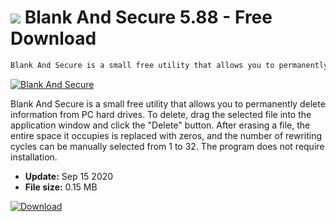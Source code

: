 # ![](https://cdn.softexe.net/static/icon/win.gif) Blank And Secure 5.88 - Free Download

```sh
Blank And Secure is a small free utility that allows you to permanently delete information from PC hard drives. To delete, drag the selected file into the application window and click the "Delete" button
```
[![Blank And Secure](https://gallery.dpcdn.pl/imgc/Tools/20286/g_-_420x350_1.5_-_x20130807233137_0.png)](https://softexe.net/win/disks-files/disk-cleanup/blank-and-secure:ppbc.html)

Blank And Secure is a small free utility that allows you to permanently delete information from PC hard drives. To delete, drag the selected file into the application window and click the "Delete" button. After erasing a file, the entire space it occupies is replaced with zeros, and the number of rewriting cycles can be manually selected from 1 to 32. The program does not require installation.


- **Update:** Sep 15 2020
- **File size:** 0.15 MB

[![Download](https://cdn.softexe.net/static/img/download.png)](https://softexe.net/win/disks-files/disk-cleanup/blank-and-secure:ppbc.html)

